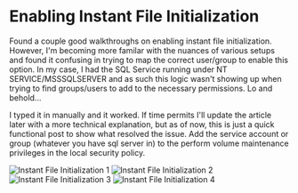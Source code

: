# Enabling Instant File Initialization


Found a couple good walkthroughs on enabling instant file initialization. However, I&#39;m becoming more familar with the nuances of various setups and found it confusing in trying to map the correct user/group to enable this option. In my case, I had the SQL Service running under NT SERVICE/MSSSQLSERVER and as such this logic wasn&#39;t showing up when trying to find groups/users to add to the necessary permissions. Lo and behold...

I typed it in manually and it worked. If time permits I&#39;ll update the article later with a more technical explanation, but as of now, this is just a quick functional post to show what resolved the issue. Add the service account or group (whatever you have sql server in) to the perform volume maintenance privileges in the local security policy.

![Instant File Initialization 1](/images/enable_instant_file_initialization-2015-05-21_07_15_15_czth2j.png)
![Instant File Initialization 2](/images/enable_instant_file_initialization-2015-05-21_07_26_43_jg50g7.png)
![Instant File Initialization 3](/images/enable_instant_file_initialization-2015-05-21_08_03_18_zgnxp4.png)
![Instant File Initialization 4](/images/enable_instant_file_initialization-2015-05-21_08_31_55_nazxlf.png)

